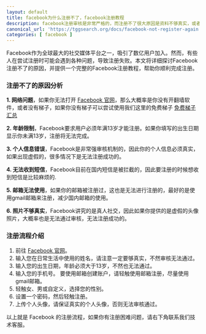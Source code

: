 ```yaml
---
layout: default
title: facebook为什么注册不了，facebook注册教程
description: facebook注册审核是非常严格的，而注册不了很大原因是资料不够真实，或者注册的时候没办法收到短信验证导致的，这篇文章就教大家如何成功的注册Facebook
canonical_url: 'https://tggsearch.org/docs/facebook-not-register-again.html'
categories: [ facebook ]
---
```

Facebook作为全球最大的社交媒体平台之一，吸引了数亿用户加入。然而，有些人在尝试注册时可能会遇到各种问题，导致注册失败。本文将详细探讨Facebook注册不了的原因，并提供一个完整的Facebook注册教程，帮助你顺利完成注册。

### 注册不了的原因分析

**1. 网络问题**，如果你无法打开 [Facebook 官网](./302.html?https://facebook.com)，那么大概率是你没有开翻墙软件，或者没有梯子，如果你没有梯子可以尝试使用我们这里的免费梯子 [免费梯子汇总](./vpn-kl.html)

**2. 年龄限制**，Facebook要求用户必须年满13岁才能注册。如果你填写的出生日期显示你未满13岁，注册将无法完成。

**3. 个人信息错误**，Facebook是非常强审核机制的，因此你的个人信息必须真实，如果出现虚假的，很多情况下是无法注册成功的。

**4. 无法收到短信**，Facebook目前在国内短信是被拦截的，因此要注册的时候想收到短信是比较麻烦的.

**5. 邮箱无法使用**，如果你的邮箱被注册过，这也是无法进行注册的，最好的是使用gmail邮箱来注册，减少国内邮箱的使用。

**6. 照片不够真实**，Facebook讲究的是真人社交，因此如果你提供的是虚假的头像照片，大概率也是无法通过审核，无法注册成功的。

### 注册流程介绍
1. 前往 [Facebook 官网](./302.html?https://facebook.com)。
2. 输入您在日常生活中使用的姓名，请注意一定要够真实，不然审核无法通过。
3. 输入您的出生日期，年龄必须大于13岁，不然也无法通过。
4. 输入您的手机号。 要使用邮箱创建账户，请轻触使用邮箱注册，尽量使用 gmail邮箱。
5. 轻触女、男或自定义，选择您的性别。
6. 设置一个密码，然后轻触注册。
7. 上传个人头像，请保证真实的个人头像，否则无法审核通过。

以上就是 Facebook 的注册流程，如果你有注册困难问题，请右下角联系我们技术客服。